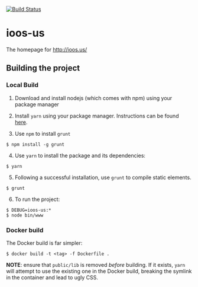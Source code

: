 [![Build Status](https://travis-ci.com/ioos/ioos-us.svg?branch=master)](https://travis-ci.com/ioos/ioos-us)

# ioos-us
The homepage for http://ioos.us/

## Building the project

### Local Build

1. Download and install nodejs (which comes with npm) using your package manager
2. Install `yarn` using your package manager. Instructions can be found [here](https://legacy.yarnpkg.com/en/docs/install/).

3. Use `npm` to install `grunt`

```
$ npm install -g grunt
```

4. Use `yarn` to install the package and its dependencies:

```
$ yarn
```

5. Following a successful installation, use `grunt` to compile static elements.

```
$ grunt
```

6. To run the project:

```
$ DEBUG=ioos-us:*
$ node bin/www
```

### Docker build

The Docker build is far simpler:

```
$ docker build -t <tag> -f Dockerfile .
```

__NOTE__: ensure that `public/lib` is removed *before* building. If it exists,
`yarn` will attempt to use the existing one in the Docker build, breaking the symlink
in the container and lead to ugly CSS.
